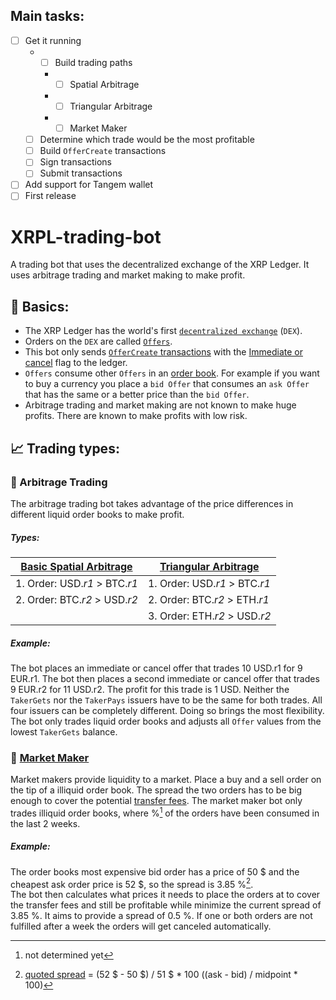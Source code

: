 

## Main tasks:
- [ ] Get it running
  - - [ ] Build trading paths
    - - [ ] Spatial Arbitrage
    - - [ ] Triangular Arbitrage
    - - [ ] Market Maker
  - [ ] Determine which trade would be the most profitable
  - [ ] Build `OfferCreate` transactions
  - [ ] Sign transactions
  - [ ] Submit transactions
- [ ] Add support for Tangem wallet
- [ ] First release

# XRPL-trading-bot
A trading bot that uses the decentralized exchange of the XRP Ledger. It uses arbitrage trading and market making to make profit.

## 📖 Basics:
- The XRP Ledger has the world's first [`decentralized exchange`](https://xrpl.org/decentralized-exchange.html#decentralized-exchange) (`DEX`).
- Orders on the `DEX` are called [`Offers`](https://xrpl.org/offers.html#offers).
- This bot only sends [`OfferCreate` transactions](https://xrpl.org/offercreate.html) with the [Immediate or cancel](https://xrpl.org/offercreate.html#offercreate-flags) flag to the ledger.
- `Offers` consume other `Offers` in an [order book](https://en.wikipedia.org/wiki/Order_book). For example if you want to buy a currency you place a `bid Offer` that consumes an `ask Offer` that has the same or a better price than the `bid Offer`.
- Arbitrage trading and market making are not known to make huge profits. There are known to make profits with low risk.

## 📈 Trading types:

### 💱 Arbitrage Trading
The arbitrage trading bot takes advantage of the price differences in different liquid order books to make profit.
##### Types:
| [Basic Spatial Arbitrage](https://en.wikipedia.org/wiki/Arbitrage#Spatial_arbitrage)       | [Triangular Arbitrage](https://en.wikipedia.org/wiki/Triangular_arbitrage)          |
| ----------------------------- | ----------------------------- |
| 1. Order: USD.*r1* > BTC.*r1* | 1. Order: USD.*r1* > BTC.*r1* |
| 2. Order: BTC.*r2* > USD.*r2* | 2. Order: BTC.*r2* > ETH.*r1* |
|                               | 3. Order: ETH.*r2* > USD.*r2* |
##### Example:
The bot places an immediate or cancel offer that trades 10 USD.r1 for 9 EUR.r1. The bot then places a second immediate or cancel offer that trades 9 EUR.r2 for 11 USD.r2. The profit for this trade is 1 USD. Neither the `TakerGets` nor the `TakerPays` issuers have to be the same for both trades. All four issuers can be completely different. Doing so brings the most flexibility.
<br>The bot only trades liquid order books and adjusts all `Offer` values from the lowest `TakerGets` balance.

### 🌊 [Market Maker](https://en.wikipedia.org/wiki/Market_maker)
Market makers provide liquidity to a market. Place a buy and a sell order on the tip of a illiquid order book. The spread the two orders has to be big enough to cover the potential [transfer fees](https://xrpl.org/transfer-fees.html#transfer-fees). The market maker bot only trades illiquid order books, where %[^1] of the orders have been consumed in the last 2 weeks.
##### Example:
The order books most expensive bid order has a price of 50 $ and the cheapest ask order price is 52 $, so the spread is 3.85 %[^2].
<br>The bot then calculates what prices it needs to place the orders at to cover the transfer fees and still be profitable while minimize the current spread of 3.85 %. It aims to provide a spread of 0.5 %. If one or both orders are not fulfilled after a week the orders will get canceled automatically.

[^1]: not determined yet
[^2]: [quoted spread](https://en.wikipedia.org/wiki/Bid%E2%80%93ask_spread#Quoted_spread) = (52 $ - 50 $) / 51 $ * 100    ((ask - bid) / midpoint * 100)

